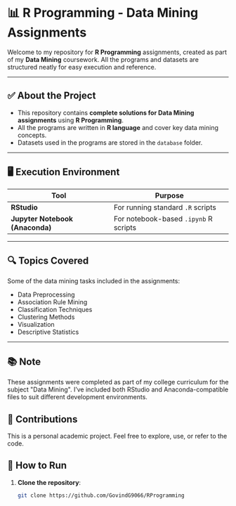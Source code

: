 # 📊 R Programming - Data Mining Assignments

Welcome to my repository for **R Programming** assignments, created as part of my **Data Mining** coursework. All the programs and datasets are structured neatly for easy execution and reference.

---

## ✅ About the Project

- This repository contains **complete solutions for Data Mining assignments** using **R Programming**.
- All the programs are written in **R language** and cover key data mining concepts.
- Datasets used in the programs are stored in the `database` folder.

---

## 🖥️ Execution Environment

| Tool        | Purpose                       |
|-------------|-------------------------------|
| **RStudio** | For running standard `.R` scripts |
| **Jupyter Notebook (Anaconda)** | For notebook-based `.ipynb` R scripts |

---

## 🔍 Topics Covered

Some of the data mining tasks included in the assignments:
- Data Preprocessing
- Association Rule Mining
- Classification Techniques
- Clustering Methods
- Visualization
- Descriptive Statistics

---

## 📚 Note
These assignments were completed as part of my college curriculum for the subject "Data Mining". I’ve included both RStudio and Anaconda-compatible files to suit different development environments.

## 🙌 Contributions
This is a personal academic project. Feel free to explore, use, or refer to the code.

## 📌 How to Run

1. **Clone the repository**:
   ```bash
   git clone https://github.com/GovindG9066/RProgramming

